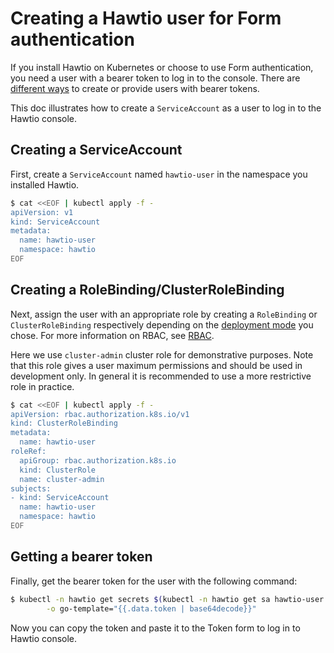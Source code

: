 
# Creating a Hawtio user for Form authentication

If you install Hawtio on Kubernetes or choose to use Form authentication, you need a user with a bearer token to log in to the console. There are [different ways](https://kubernetes.io/docs/reference/access-authn-authz/authentication/) to create or provide users with bearer tokens.

This doc illustrates how to create a `ServiceAccount` as a user to log in to the Hawtio console.

## Creating a ServiceAccount

First, create a `ServiceAccount` named `hawtio-user` in the namespace you installed Hawtio.

```sh
$ cat <<EOF | kubectl apply -f -
apiVersion: v1
kind: ServiceAccount
metadata:
  name: hawtio-user
  namespace: hawtio
EOF
```

## Creating a RoleBinding/ClusterRoleBinding

Next, assign the user with an appropriate role by creating a `RoleBinding` or `ClusterRoleBinding` respectively depending on the [deployment mode](../README.md#deployment) you chose. For more information on RBAC, see [RBAC](./rbac.md).

Here we use `cluster-admin` cluster role for demonstrative purposes. Note that this role gives a user maximum permissions and should be used in development only. In general it is recommended to use a more restrictive role in practice.

```sh
$ cat <<EOF | kubectl apply -f -
apiVersion: rbac.authorization.k8s.io/v1
kind: ClusterRoleBinding
metadata:
  name: hawtio-user
roleRef:
  apiGroup: rbac.authorization.k8s.io
  kind: ClusterRole
  name: cluster-admin
subjects:
- kind: ServiceAccount
  name: hawtio-user
  namespace: hawtio
EOF
```

## Getting a bearer token

Finally, get the bearer token for the user with the following command:

```sh
$ kubectl -n hawtio get secrets $(kubectl -n hawtio get sa hawtio-user -o jsonpath="{.secrets[0].name}") \
        -o go-template="{{.data.token | base64decode}}"
```

Now you can copy the token and paste it to the Token form to log in to Hawtio console.

